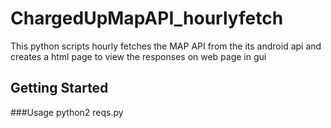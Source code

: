 # ChargedUpMapAPI_hourlyfetch
This python scripts hourly fetches the MAP API from the its android api and creates a html page to view the responses on web page in gui
## Getting Started
###Usage
python2 reqs.py
